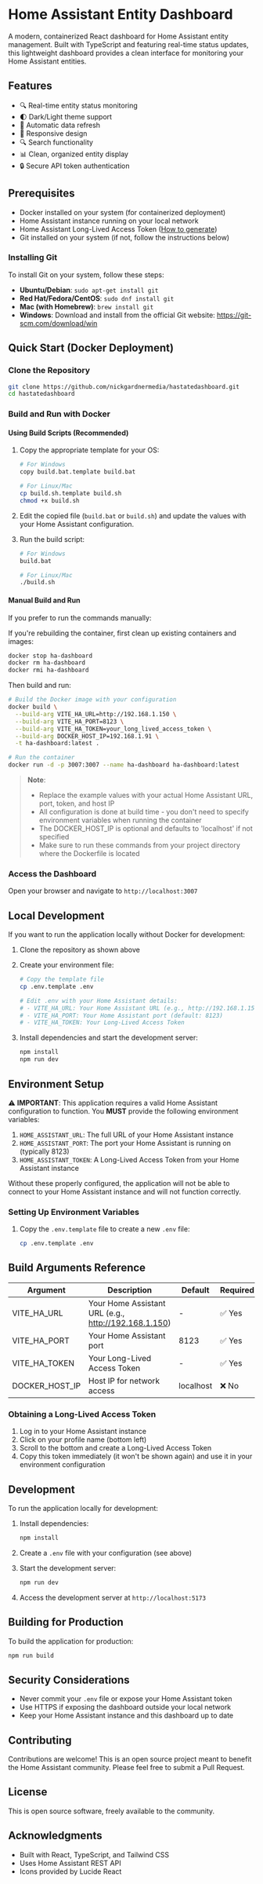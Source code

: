 # Home Assistant Entity Dashboard

A modern, containerized React dashboard for Home Assistant entity management. Built with TypeScript and featuring real-time status updates, this lightweight dashboard provides a clean interface for monitoring your Home Assistant entities.

## Features

- 🔍 Real-time entity status monitoring
- 🌓 Dark/Light theme support
- 🔄 Automatic data refresh
- 📱 Responsive design
- 🔍 Search functionality
- 📊 Clean, organized entity display
- 🔒 Secure API token authentication

## Prerequisites

- Docker installed on your system (for containerized deployment)
- Home Assistant instance running on your local network
- Home Assistant Long-Lived Access Token ([How to generate](https://developers.home-assistant.io/docs/auth_api/#long-lived-access-token))
- Git installed on your system (if not, follow the instructions below)

### Installing Git

To install Git on your system, follow these steps:

- **Ubuntu/Debian**: `sudo apt-get install git`
- **Red Hat/Fedora/CentOS**: `sudo dnf install git`
- **Mac (with Homebrew)**: `brew install git`
- **Windows**: Download and install from the official Git website: https://git-scm.com/download/win

## Quick Start (Docker Deployment)

### Clone the Repository
```bash
git clone https://github.com/nickgardnermedia/hastatedashboard.git
cd hastatedashboard
```

### Build and Run with Docker

#### Using Build Scripts (Recommended)

1. Copy the appropriate template for your OS:
   ```bash
   # For Windows
   copy build.bat.template build.bat
   
   # For Linux/Mac
   cp build.sh.template build.sh
   chmod +x build.sh
   ```

2. Edit the copied file (`build.bat` or `build.sh`) and update the values with your Home Assistant configuration.

3. Run the build script:
   ```bash
   # For Windows
   build.bat
   
   # For Linux/Mac
   ./build.sh
   ```

#### Manual Build and Run

If you prefer to run the commands manually:

If you're rebuilding the container, first clean up existing containers and images:
```bash
docker stop ha-dashboard
docker rm ha-dashboard
docker rmi ha-dashboard
```

Then build and run:
```bash
# Build the Docker image with your configuration
docker build \
  --build-arg VITE_HA_URL=http://192.168.1.150 \
  --build-arg VITE_HA_PORT=8123 \
  --build-arg VITE_HA_TOKEN=your_long_lived_access_token \
  --build-arg DOCKER_HOST_IP=192.168.1.91 \
  -t ha-dashboard:latest .

# Run the container
docker run -d -p 3007:3007 --name ha-dashboard ha-dashboard:latest
```

> **Note**: 
> - Replace the example values with your actual Home Assistant URL, port, token, and host IP
> - All configuration is done at build time - you don't need to specify environment variables when running the container
> - The DOCKER_HOST_IP is optional and defaults to 'localhost' if not specified
> - Make sure to run these commands from your project directory where the Dockerfile is located

### Access the Dashboard
Open your browser and navigate to `http://localhost:3007`

## Local Development

If you want to run the application locally without Docker for development:

1. Clone the repository as shown above

2. Create your environment file:
   ```bash
   # Copy the template file
   cp .env.template .env
   
   # Edit .env with your Home Assistant details:
   # - VITE_HA_URL: Your Home Assistant URL (e.g., http://192.168.1.150)
   # - VITE_HA_PORT: Your Home Assistant port (default: 8123)
   # - VITE_HA_TOKEN: Your Long-Lived Access Token
   ```

3. Install dependencies and start the development server:
   ```bash
   npm install
   npm run dev
   ```

## Environment Setup

⚠️ **IMPORTANT**: This application requires a valid Home Assistant configuration to function. You **MUST** provide the following environment variables:

1. `HOME_ASSISTANT_URL`: The full URL of your Home Assistant instance
2. `HOME_ASSISTANT_PORT`: The port your Home Assistant is running on (typically 8123)
3. `HOME_ASSISTANT_TOKEN`: A Long-Lived Access Token from your Home Assistant instance

Without these properly configured, the application will not be able to connect to your Home Assistant instance and will not function correctly.

### Setting Up Environment Variables

1. Copy the `.env.template` file to create a new `.env` file:
   ```bash
   cp .env.template .env
   ```

## Build Arguments Reference

| Argument | Description | Default | Required |
|----------|-------------|---------|----------|
| VITE_HA_URL | Your Home Assistant URL (e.g., http://192.168.1.150) | - | ✅ Yes |
| VITE_HA_PORT | Your Home Assistant port | 8123 | ✅ Yes |
| VITE_HA_TOKEN | Your Long-Lived Access Token | - | ✅ Yes |
| DOCKER_HOST_IP | Host IP for network access | localhost | ❌ No |

### Obtaining a Long-Lived Access Token

1. Log in to your Home Assistant instance
2. Click on your profile name (bottom left)
3. Scroll to the bottom and create a Long-Lived Access Token
4. Copy this token immediately (it won't be shown again) and use it in your environment configuration

## Development

To run the application locally for development:

1. Install dependencies:
   ```bash
   npm install
   ```

2. Create a `.env` file with your configuration (see above)

3. Start the development server:
   ```bash
   npm run dev
   ```

4. Access the development server at `http://localhost:5173`

## Building for Production

To build the application for production:

```bash
npm run build
```

## Security Considerations

- Never commit your `.env` file or expose your Home Assistant token
- Use HTTPS if exposing the dashboard outside your local network
- Keep your Home Assistant instance and this dashboard up to date

## Contributing

Contributions are welcome! This is an open source project meant to benefit the Home Assistant community. Please feel free to submit a Pull Request.

## License

This is open source software, freely available to the community.

## Acknowledgments

- Built with React, TypeScript, and Tailwind CSS
- Uses Home Assistant REST API
- Icons provided by Lucide React
